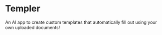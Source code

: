 # Templer
An AI app to create custom templates that automatically fill out using your own uploaded documents!
